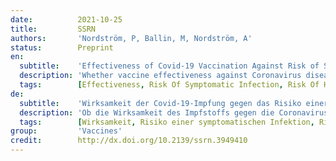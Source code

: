 ```yaml
---
date:          2021-10-25
title:         SSRN
authors:       'Nordström, P, Ballin, M, Nordström, A'
status:        Preprint
en:
  subtitle:    'Effectiveness of Covid-19 Vaccination Against Risk of Symptomatic Infection, Hospitalization, and Death Up to 9 Months: A Swedish Total-Population Cohort Study'
  description: 'Whether vaccine effectiveness against Coronavirus disease 2019 (Covid-19) lasts longer than 6 months is unclear. A retrospective cohort study was conducted using Swedish nationwide registries. The cohort comprised 842,974 pairs (N=1,684,958), including individuals vaccinated with 2 doses of ChAdOx1 nCoV-19, mRNA-1273, or BNT162b2, and matched unvaccinated individuals. Cases of symptomatic infection and severe Covid-19 (hospitalization or 30-day mortality after confirmed infection) were collected from 12 January to 4 October 2021. Vaccine effectiveness of BNT162b2 against infection waned progressively from 92% at day 15-30 to 47% at day 121-180, and from day 211 and onwards no effectiveness could be detected (23%). The effectiveness waned slightly slower for mRNA-1273, being estimated to 59% from day 181 and onwards. In contrast, effectiveness of ChAdOx1 nCoV-19 was generally lower and waned faster, with no effectiveness detected from day 121 and onwards (-19%), whereas effectiveness from heterologous ChAdOx1 nCoV-19/mRNA was maintained from 121 days and onwards (66%). Overall, vaccine effectiveness was lower and waned faster among men and older individuals. For the outcome severe Covid-19, effectiveness waned from 89% at day 15-30 to 42% from day 181 and onwards, with sensitivity analyses showing notable waning among men, older frail individuals, and individuals with comorbidities. Vaccine effectiveness against symptomatic Covid-19 infection wanes progressively over time across all subgroups, but at different rate according to type of vaccine, and faster for men and older frail individuals. The effectiveness against severe illness seems to remain high through 9 months, although not for men, older frail individuals, and individuals with comorbidities. This strengthens the evidence-based rationale for administration of a third booster dose.'
  tags:        [Effectiveness, Risk Of Symptomatic Infection, Risk Of Hospitalization, Risk Of Death, Sweden, Vaccination]
de:
  subtitle:    'Wirksamkeit der Covid-19-Impfung gegen das Risiko einer symptomatischen Infektion, eines Krankenhausaufenthalts und des Todes bis zu 9 Monaten: Eine schwedische Kohortenstudie an der Gesamtbevölkerung'
  description: 'Ob die Wirksamkeit des Impfstoffs gegen die Coronavirus-Krankheit 2019 (Covid-19) länger als 6 Monate anhält, ist unklar. Es wurde eine retrospektive Kohortenstudie unter Verwendung von schwedischen landesweiten Registern durchgeführt. Die Kohorte umfasste 842.974 Paare (N=1.684.958), darunter Personen, die mit 2 Dosen ChAdOx1 nCoV-19, mRNA-1273 oder BNT162b2 geimpft worden waren, und entsprechende ungeimpfte Personen. Fälle von symptomatischer Infektion und schwerer Covid-19 (Krankenhausaufenthalt oder 30-Tage-Sterblichkeit nach bestätigter Infektion) wurden vom 12. Januar bis 4. Oktober 2021 erfasst. Die Wirksamkeit des BNT162b2-Impfstoffs gegen die Infektion nahm schrittweise von 92 % am Tag 15-30 auf 47 % am Tag 121-180 ab, und ab Tag 211 konnte keine Wirksamkeit mehr festgestellt werden (23 %). Die Wirksamkeit von mRNA-1273 nahm etwas langsamer ab und wurde ab Tag 181 auf 59 % geschätzt. Im Gegensatz dazu war die Wirksamkeit von ChAdOx1 nCoV-19 generell geringer und nahm schneller ab, wobei ab Tag 121 keine Wirksamkeit mehr festgestellt werden konnte (-19 %), während die Wirksamkeit von heterologer ChAdOx1 nCoV-19/mRNA ab Tag 121 erhalten blieb (66 %). Insgesamt war die Wirksamkeit des Impfstoffs geringer und nahm bei Männern und älteren Personen schneller ab. Für das schwere Covid-19-Ergebnis nahm die Wirksamkeit von 89 % am Tag 15-30 auf 42 % ab Tag 181 ab, wobei Sensitivitätsanalysen eine deutliche Abnahme bei Männern, älteren gebrechlichen Personen und Personen mit Begleiterkrankungen zeigten. Die Wirksamkeit des Impfstoffs gegen symptomatische Covid-19-Infektionen nimmt in allen Untergruppen mit der Zeit ab, jedoch je nach Impfstofftyp unterschiedlich schnell und bei Männern und älteren gebrechlichen Personen schneller. Die Wirksamkeit gegen schwere Erkrankungen scheint bis zu 9 Monate lang hoch zu bleiben, allerdings nicht bei Männern, älteren gebrechlichen Personen und Personen mit Begleiterkrankungen. Dies stärkt die evidenzbasierte Begründung für die Verabreichung einer dritten Auffrischungsdosis.' 
  tags:        [Wirksamkeit, Risiko einer symptomatischen Infektion, Risiko eines Krankenhausaufenthalts, Sterberisiko, Schweden, Impfung]
group:         'Vaccines'
credit:        http://dx.doi.org/10.2139/ssrn.3949410
---
```

